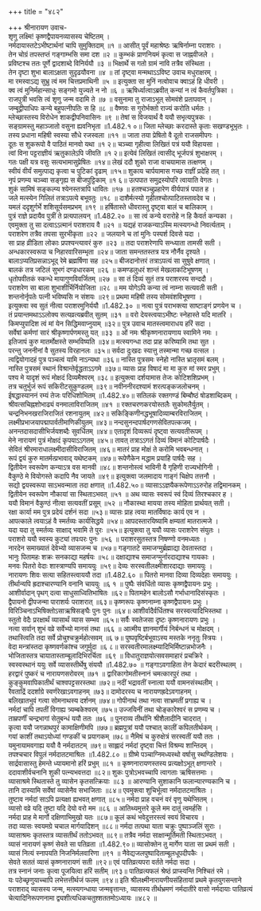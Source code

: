 +++
title = "४८२"

+++
श्रीनारायण उवाच-  
शृणु लक्ष्मि! कृष्णद्वैपायनव्यासस्य चेष्टितम् ।  
नर्मदायास्तटेऽभीष्टार्थनां चापि सुमुक्तिदाम् ॥१ ॥
आसीत् पूर्वं महाश्रेष्ठः ऋषिर्नाम्ना पराशरः ।  
तेन चोग्रं तपस्तप्तं गङ्गाम्भसि समा दश ॥२ ॥
कुम्भकं प्राणनियमं कृत्वा स जाह्नवीजले ।  
प्रविष्टश्च ततः पूर्णे द्वादशाब्दे विनिर्ययौ ॥३ ॥
भिक्षार्थे स गतो ग्रामं नावि तत्रैव संस्थिता ।  
तेन दृष्टा शुभा बालाऽक्षता सुदृढयौवना ॥४ ॥
तां दृष्ट्वा मन्मथाऽऽविष्ट उवाच मधुराक्षरम् ।  
मा रमस्वाऽद्य सुभ्रु त्वं मम चित्तप्रमाथिनी ॥५ ॥
इत्युक्ता सा मुनिं नत्वोवाच क्वाऽहं हि धीवरी ।  
क्व त्वं मुनिर्महान्साधुः सङ्गमो युज्यते न नो ॥६ ॥
ऋषिर्ध्यात्वाऽब्रवीत् कन्यां न त्वं कैवर्तपुत्रिका ।  
राजपुत्री भवसि त्वं शृणु जन्म वदामि ते ॥७ ॥
वसुनामा तु राजाऽभूत् सोमवंशे प्रतापवान् ।  
जम्बूद्वीपाधिपः कन्ये बहुपत्नीपतिः स हि ॥८ ॥
वैष्णवः स गुरोर्भक्तो राज्यं करोति धर्मतः ।  
म्लेच्छास्तस्य विरोधेन शाकद्वीपनिवासिनः ॥९ ॥
तेषां स विजयार्थं वै ययौ सभृत्यपुत्रकः ।  
सङ्ग्रामस्तु महाञ्जातो वसुना ह्यवनिभृता ॥1.482.१ ०॥
जिता म्लेच्छाः करदास्ते कृताः सखण्डभूभृतः ।  
तस्य प्रधाना महिषी स्वस्या सौधे रजस्वला ॥११ ॥
जाता तया प्रेषितो वै दूतो राजसमीपगः ।  
दूतः स शुकरूपो वै पाठितं मानवो यथा ॥१ २॥
चञ्च्वा गृहीत्वा लिखितं पत्रं ययौ विहायसा ।  
त्वां विना पट्टराज्ञीयं ऋतुकालेऽपि जीवति ॥१ २॥
इत्येवं लिखितं त्वासीद् भूर्जपत्रं शुभाक्षरम् ।  
गतः पक्षी यत्र वसुः सत्यभामासुप्रेषितः ॥१४॥
लेखं ददौ शुको राजा वाचयामास तत्क्षणम् ।  
स्वीयं वीर्यं समुत्पाद्य कृत्वा च पुटिकां दृढाम् ॥१५॥
शुकाय चार्पयामास गच्छ राज्ञीं प्रदेहि तत् ।  
नृपं प्रणम्य चञ्च्वा सङ्गृह्य स बीजपुट्टिकाम् ॥१ ६॥
उत्पपात समुद्रस्योपरि त्वायाति वेगतः ।  
शुकं सामिषं सङ्कल्प्य श्येनस्तत्रापि धावितः ॥१७ ॥
हतश्चञ्चुप्रहारेण वीर्यपात्रं पपात ह ।  
जले मत्स्येन गिलितं तत्राऽपत्ये बभूवतुः ॥१८ ॥
दाशैर्मत्स्यो गृहीतश्चोत्पाटितस्तावदेव च ।  
यमलं ददृशुर्गर्भे शशिसूर्यसमप्रभम् ॥१९ ॥
हर्षितास्ते धीवरास्तु दृष्ट्वा बालं च बालिकाम् ।  
पुत्रं राज्ञे प्रदायैव पुत्रीं ते प्रत्यपालयन् ॥1.482.२० ॥
सा त्वं कन्ये वरारोहे न हि कैवर्त कन्यका ।  
एवमुक्ता तु सा दत्वाऽऽत्मानं पराशराय वै ॥२१ ॥
यद्यहं राजकन्याऽस्मि मत्स्यगन्धो निवर्त्यताम् ।  
पराशरेण तत्रैव तपसा सुरभीकृता ॥२२ ॥
जलयाने च तां मुनिः पस्पर्श दिवसे यदा ।  
सा प्राह व्रीडिता लोकाः प्रपश्यन्त्यावरं कुरु ॥२३ ॥
तदा पराशरेणापि सन्ध्याता तामसी सती ।  
अन्धकारस्वरूपा च निहारवारिसम्भृता ॥२४॥
जाता समन्ततस्तत्र यत्र नौर्नैव दृश्यते ।  
बालाऽप्यतिप्रसन्नाऽभूद् रेमे ब्रह्मर्षिणा सह ॥२५॥
बीजदानोत्तरं तत्राऽपत्यं सा सुषुवे क्षणात् ।  
बालकं तत्र जटिलं सुभगं दण्डधारकम् ॥२६ ॥
कमण्डलुधरं शान्तं मेखलाकटिभूषणम् ।  
धृतोपवीतकं स्कन्धे मायागुणविवर्जितम् ॥२७ ॥
सा तं दिव्यं सुतं तत्र पराशरस्य सन्ददौ ।  
पराशरेण सा बाला शुभाशीर्भिर्नियोजिता ॥२८ ॥
मम योगेऽपि कन्या त्वं नाम्ना सत्यवती सती ।  
शन्तनोर्नृपतेः पत्नी भविष्यसि न संशयः ॥२९॥
प्रथमा महिषी तस्य सोमवंशविभूषणा ।  
इत्युक्त्वा स्व सुतं नीत्वा पराशरमुनिर्ययौ ॥1.482.३० ॥
नत्वा पुत्रं पराभक्त्या साष्टाङ्गं प्रणयेन च ।  
तं प्रयान्तमथाऽऽलोक्य सत्यव्रत्यब्रवीत् सुतम् ॥३१ ॥
वरो देयस्त्वयाऽभीष्टः स्नेहास्ते यदि मातरि ।  
किमप्युपादिश त्वं मां येन सिद्धिमवाप्नुयाम् ॥३२॥
पुत्र उवाच मातस्त्वमाराधय हरिं सदा ।  
सर्वेषां कर्मणां सारं श्रीकृष्णार्पणमस्तु यत् ॥३३ ॥
ओं नमः श्रीकृष्णनारायणाय स्वामिने नमः ।  
इतिजापं कुरु मातर्मोक्षस्ते सम्भविष्यति ॥३४॥
मत्स्यगन्धा तदा प्राह करिष्यामि तथा सुत ।  
परन्तु जननीनां वै सुतस्य विरहानलः ॥३५॥
सर्वदा दुःखदः स्यात्तु तस्मान्मा गच्छ वत्सल ।  
त्वद्वियोगादहं पुत्र पञ्चत्वं यामि नाऽन्यथा ॥३६॥
नास्ति पुत्रसमः स्नेहो नास्ति भ्रातृसमं बलम् ।  
नास्ति पुत्रसमं स्थानं विश्रान्तेर्वृद्धताऽऽगमे ॥३७॥
व्यासः प्राह विषादं मा मा कुरु मां स्मर प्रभुम् ।  
पश्य मे यादृशं रूपं मोक्षदं दिव्यमैश्वरम् ॥३८॥
इत्युक्त्वा दर्शयामास तेजः कोटिशशिप्रभम् ।  
तत्र चतुर्भुजं रूपं सकिरीटसुकुण्डलम् ॥३९॥
नवीननीरदश्यामं शरत्पङ्कजलोचनम् ।  
ईषद्धास्याननं रम्यं तेजः परिधिशोभितम् ॥1.482.४०॥
सतिलकं रक्तगण्डं बिम्बौष्ठं षोडशाब्दिकम् ।  
श्रीवत्सचिह्नशोभाढ्यं वनमालाविराजितम् ॥४१ ॥
रक्तचरणकरयोस्तलैः सुकोमलैर्युतम् ।  
चन्द्रनिभनखराजिराजितं रशनायुतम् ॥४२॥
सकिङ्किणीनद्धभूषादिव्याम्बरविराजितम् ।  
लक्ष्मीप्रभाजयापद्मापार्वतीमाणिकीयुतम् ॥४३॥
नन्दसुनन्दपार्षदगणसेवितपत्कजम् ।  
अनन्तदासदासीभिर्जयशब्दैः सुवर्धितम् ॥४४॥
एतादृशं दिव्यरूपं दृष्ट्वा सत्यवतीरूपम् ।  
मेने नारायणं पुत्रं मोक्षदं कृपयाऽऽगतम् ॥४५॥
तावत् तत्राऽऽगतं दिव्यं विमानं कोटिपार्षदैः ।  
सेवितं श्रीरमाराधालक्ष्मीदासीविराजितम् ॥४६॥
मातरं प्राह मोक्षं ते करोमि भवबन्धनात् ।  
रूपं द्वयं कुरु मातर्मत्प्रभावाद् यथेष्टकम् ॥४७॥
रूपेणैकेन मद्धाम प्रयाहि पार्षदैः सह ।  
द्वितीयेन स्वरूपेण कन्याऽत्र वस मानवी ॥४८॥
शन्तनोस्त्वं भाविनी वै गृहिणी राज्यभोगिनी ।  
वैकुण्ठे मे वियोगस्ते कदापि नैव जायते ॥४९॥
इत्युक्त्वा जलमादाय गाङ्गं चिक्षेप तत्तनौ ।  
सद्यो द्वयस्वरूपा साऽभवन्माता तदा क्षणात् ॥1.482.५०॥
व्यासाऽऽज्ञयैकरूपेणाऽऽरुरोह तद्विमानकम् ।  
द्वितीयेन स्वरूपेण नौकायां सा स्थिताऽभवत् ॥५१ ॥
अथ व्यासः स्वरूपं स्वं दिव्यं तिरश्चकार ह ।  
ययौ विमानं वैकुण्ठं नीत्वा सत्यवतीं प्रसूम् ॥५२ ॥
नौकास्था मायया तस्य मोहिता प्रार्थयत् सती ।  
रक्षा कार्या मम पुत्र प्रदेयं दर्शनं सदा ॥५३॥
व्यासः प्राह त्वया मातर्विषादः कार्य एव न ।  
आपत्काले त्वयाऽहं वै स्मर्तव्यः कार्यसिद्धये ॥५४॥
आपदस्तारयिष्यामि क्षम्यतां मातरात्मजे ।  
यदा यदा तु स्मर्तव्यः साक्षाद् भवामि ते पुरः ॥५५॥
इत्युक्त्वा तु ययौ व्यासः पराशरेण संयुतः ।  
पराशरो ययौ स्वस्य कुट्यां तपःपरः पुनः ॥५६ ॥
पराशरसुतस्तत्र निषण्णो वनमध्यतः ।  
नारदेन समाख्यातं देवेभ्यो व्यासजन्म च ॥५७॥
गङ्गातटे समाजग्मुर्ब्रह्माद्या देवतास्तदा ।  
भानुः पितामहः शक्रः सनकाद्या महर्षयः ॥५८॥
दक्षाद्याश्च समाजग्मुर्नारदाद्याश्च गायकाः ।  
मनवः पितरो वेदाः शास्त्राण्यपि समाययुः ॥५९॥
देव्यः सरस्वतीलक्ष्मीशारदाद्याः समाययुः ।  
नारायणः शिवः सत्या सहितस्त्वाययौ तदा ॥1.482.६० ॥
पितरो मानवा दिव्या दिव्यदेहाः समाययुः ।  
तीर्थान्यपि ह्रदाश्चारण्यानि वनानि चाययुः ॥६ १ ॥
पुष्पैः संवर्धितो व्यासः कृष्णद्वैपायनः प्रभुः ।  
आशीर्वादान् पृथग् दत्वा साधुसाध्वितिभाषितः ॥६२॥
पितामहेन बालोऽसौ गर्भाधानादिसंस्कृतः ।  
द्वैपायनो द्वीपजन्मा पाराशर्यः पराशरात् ॥६३॥
कृष्णरूपः कृष्णनाम्ना कृष्णद्वैपायनः प्रभुः ।  
विरिञ्चिनाऽभिषिक्तोऽसाऋषिसङ्घैः पुनः पुनः ॥६४॥
आशीर्वादैर्वर्धितश्च सरस्वत्यादिभिस्तथा ।  
स्तुतो वेदैः प्ररक्षार्थं व्यासार्थं व्यास सम्भव ॥६५॥
सर्वैः स्वतेजसा दृष्टः कृष्णनारायणः प्रभुः ।  
नत्वा सर्वान् शुभं वव्रे सर्वेभ्यो मानसं तथा ॥६६ ॥
आत्मीय ज्ञानमार्गीयं निर्बन्धनं च मोक्षदम् ।  
तथास्त्विति तदा सर्वे प्रोचुश्चक्रुर्महोत्सवम् ॥६ ७॥
पुष्पवृष्टिर्बभूवाऽस्य मस्तके ननृतुः स्त्रियः ।  
वेदा मन्त्रांस्तदा कृष्णवर्णकांश्च जगुर्मुदा ॥६ ८॥
सरस्वतीरमालक्ष्म्यादिभिर्मिष्टान्नभोजनैः ।  
भोजितास्तत्र चायातास्ताम्बूलादिभिरर्चिता ॥६९ ॥
विधातुराज्ञयोत्सवसमाहारं प्रचक्रिरे ।  
स्वस्वस्थानं ययुः सर्वे व्यासस्तीर्थेषु संययौ ॥1.482.७० ॥
गङ्गाऽवगाहिता तेन केदारं बदरीस्थलम् ।  
हरद्वारं पुष्करं च नारायणसरोवरम् ॥७१ ॥
द्वारिकागोमतीस्नानं चमत्कारपुरं तथा ।  
कुङ्कुमवापिकातीर्थं चाश्वपट्टसरस्तथा ॥७२॥
नदीं भद्रावतीं स्नात्वा ययौ वामनसंस्थलीम् ।  
रैवताद्रिं ददर्शाग्रे स्वर्णरेखाऽवगाहनम् ॥७३॥
दामोदरस्य च नारायणह्रदेऽवगाहनम् ।  
बलिखातभुवं गत्वा सोमनाथस्य दर्शनम् ॥७४॥
गोपीनाथं तथा नत्वा साभ्रमतीं प्रगाह्य च ।  
नर्मदां चापि तपतीं विगाह्य त्र्यम्बकेश्वरम् ॥७५॥
उज्जयिनीं तथा चोङ्कारेश्वरं स प्रणम्य च ।  
ताम्रपर्णीं चन्द्रभागां सेतुबन्धं ययौ ततः ॥७६ ॥
पुनराव्य तीर्थानि श्रीशैलादीनि चादरात् ।  
कृत्वा ययौ जगन्नाथपुरं कामाक्षिणीमपि ॥७७॥
ब्रह्मपुत्रां ययौ पश्चात् कालीं कपिलतीर्थकम् ।  
गयां काशीं तथाऽयोध्यां गण्डकीं च प्रयागकम् ॥७८॥
नैमिषं च कुरुक्षेत्रं सरस्वतीं ययौ ततः ।  
यमुनायामवगाह्य ययौ वै नर्मदातटम् ॥७९॥
साह्लादं नर्मदां दृष्ट्वा चित्तं विश्रम्य शान्तिदम् ।  
तपश्चचार विपुलं नर्मदातटमाश्रितः ॥1.482.८० ॥
ग्रीष्मे पञ्चाग्निमध्यस्थो वर्षासु स्थण्डिलेशयः ।  
सार्द्रवासास्तु हेमन्ते ध्यायमानो हरिं प्रभुम् ॥८१ ॥
कृष्णनारायणस्तस्य प्रत्यक्षोऽभूत् क्षणान्तरे ।  
ददावाशीर्वचनानि शुकी पत्न्यभवत्तदा ॥८२॥
शुकः पुत्रोऽभवच्चापि त्वागताः ऋषिसत्तमाः ।  
व्यासाश्रमे स्थितास्ते तु व्यासेन कृतसत्क्रियाः ॥८३ ॥
आरण्यानि सुशाकानि फलान्यारण्यकानि च ।  
तानि दास्यामि सर्वेषां व्यासेनैव सभाजिताः ॥८४॥
एवमुक्त्वा शुचिर्भूत्वा नर्मदातटमाश्रितः ।  
तुष्टाव नर्मदां साऽपि प्रत्यक्षा ह्यभवत् क्षणात् ॥८५॥
नर्मदा प्राह वचनं वरं वृणु यथेप्सितम् ।  
व्यासो वव्रे यदि तुष्टा यदि देयो वरो मम ॥८६ ॥
आतिथ्यमुत्तरे कूले मम दातुं त्वमर्हसि ।  
नर्मदा प्राह मे मार्गो दक्षिणाभिमुखो यतः ॥८७॥
कूलं कथं भवेदुत्तरस्त्वं स्वयं विचारय ।  
तदा व्यासः स्वयमग्रे चचाल मार्गयादिशन् ॥८८॥
नर्मदा तत्पथा याता चक्रुः पुष्पाञ्जलिं सुराः ।  
व्यासाश्रमः कृतस्तत्र व्यासतीर्थं ततोऽभवत् ॥८९॥
तत्रैव नर्मदा साक्षान्मूर्तिमती स्थिताऽभवत् ।  
व्यासं नारायणं कृष्णं सेवते सा पतिव्रता ॥1.482.९०॥
व्यासोक्तेन तु मार्गेण याता सा प्रथमं सती ।  
व्यासं नित्यं स्नापयति निजनिर्मलवारिणा ॥९१ ॥
नैवेद्यजलपुष्पादिताम्बूलधूपदीपकैः ।  
सेवते सततं व्यासं कृष्णनारायणं सती ॥९२॥
एवं पातिव्रत्यपरा वर्तते नर्मदा सदा ।  
तत्र स्नानं जनाः कृत्वा पूजयित्वा हरिं सतीम् ॥९३॥
पातिव्रत्यफलं श्रेष्ठं प्राप्स्यन्ति निश्चितं रमे ।  
यः पठेच्छृणुयाच्चापि लभेत्तत्तीर्थजं फलम् ॥९४॥
इति श्रीलक्ष्मीनारायणीयसंहितायां प्रथमे कृतयुगसन्ताने पराशराद् व्यासस्य जन्म, मत्स्यगन्धाया जन्मवृत्तान्तः, व्यासस्य तीर्थभ्रमणं नर्मदातीरे वासो नर्मदायाः पातिव्रत्यं चेत्यादिनिरूपणनामा द्व्यशीत्यधिकचतुश्शततमोऽध्यायः ॥४८२ ॥
    
